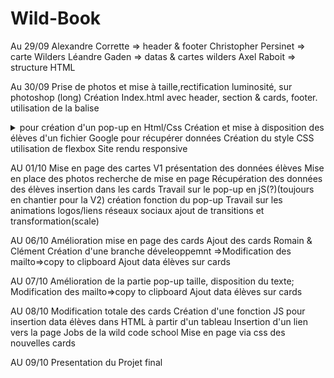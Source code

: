 # Wild-Book
Au 29/09
Alexandre Corrette => header & footer
Christopher Persinet => carte Wilders
Léandre Gaden => datas & cartes wilders
Axel Raboit => structure HTML

Au 30/09
Prise de photos et mise à taille,rectification luminosité, sur photoshop (long) 
Création Index.html avec header, section & cards, footer.
  utilisation de la balise <details> et <summary> pour création d'un pop-up en Html/Css
Création et mise à disposition des élèves d'un fichier Google pour récupérer données 
Création du style CSS
  utilisation de flexbox
Site rendu responsive

AU 01/10
Mise en page des cartes V1
  présentation des données élèves
Mise en place des photos
  recherche de mise en page
Récupération des données des élèves
  insertion dans les cards
Travail sur le pop-up en jS(?)(toujours en chantier pour la V2)
  création fonction du pop-up
Travail sur les animations logos/liens réseaux sociaux
  ajout de transitions et transformation(scale)
 
 AU 06/10
 Amélioration mise en page des cards
 Ajout des cards Romain & Clément
 Création d'une branche déveleoppemnt
  =>Modification des mailto=>copy to clipboard
 Ajout data élèves sur cards
 
 AU 07/10
 Amélioration de la partie pop-up taille, disposition du texte;
 Modification des mailto=>copy to clipboard
 Ajout data élèves sur cards
 
 AU 08/10 
 Modification totale des cards 
 Création d'une fonction JS pour insertion data élèves dans HTML à partir d'un tableau
 Insertion d'un lien vers la page Jobs de la wild code school
 Mise en page via css des nouvelles cards
 
 AU 09/10
 Presentation du Projet final
 
 
